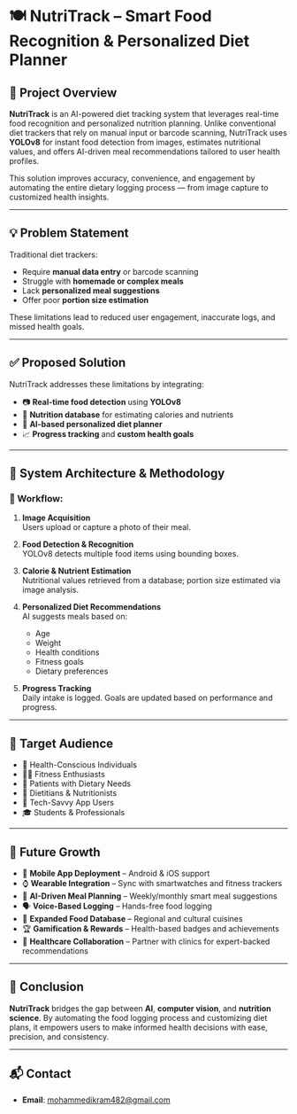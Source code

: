 # 🍽️ NutriTrack – Smart Food Recognition & Personalized Diet Planner

## 📌 Project Overview

**NutriTrack** is an AI-powered diet tracking system that leverages real-time food recognition and personalized nutrition planning. Unlike conventional diet trackers that rely on manual input or barcode scanning, NutriTrack uses **YOLOv8** for instant food detection from images, estimates nutritional values, and offers AI-driven meal recommendations tailored to user health profiles.

This solution improves accuracy, convenience, and engagement by automating the entire dietary logging process — from image capture to customized health insights.

---

## 💡 Problem Statement

Traditional diet trackers:
- Require **manual data entry** or barcode scanning
- Struggle with **homemade or complex meals**
- Lack **personalized meal suggestions**
- Offer poor **portion size estimation**

These limitations lead to reduced user engagement, inaccurate logs, and missed health goals.

---

## ✅ Proposed Solution

NutriTrack addresses these limitations by integrating:
- 📷 **Real-time food detection** using **YOLOv8**
- 🧮 **Nutrition database** for estimating calories and nutrients
- 🧠 **AI-based personalized diet planner**
- 📈 **Progress tracking** and **custom health goals**

---

## 🔧 System Architecture & Methodology

### 🔁 Workflow:

1. **Image Acquisition**  
   Users upload or capture a photo of their meal.

2. **Food Detection & Recognition**  
   YOLOv8 detects multiple food items using bounding boxes.

3. **Calorie & Nutrient Estimation**  
   Nutritional values retrieved from a database; portion size estimated via image analysis.

4. **Personalized Diet Recommendations**  
   AI suggests meals based on:
   - Age  
   - Weight  
   - Health conditions  
   - Fitness goals  
   - Dietary preferences  

5. **Progress Tracking**  
   Daily intake is logged. Goals are updated based on performance and progress.

---

## 👥 Target Audience

- 🧘 Health-Conscious Individuals  
- 🏋️‍♀️ Fitness Enthusiasts  
- 🏥 Patients with Dietary Needs  
- 🥗 Dietitians & Nutritionists  
- 📱 Tech-Savvy App Users  
- 🎓 Students & Professionals

---

## 🌱 Future Growth

- 📱 **Mobile App Deployment** – Android & iOS support  
- ⌚ **Wearable Integration** – Sync with smartwatches and fitness trackers  
- 🧠 **AI-Driven Meal Planning** – Weekly/monthly smart meal suggestions  
- 🗣️ **Voice-Based Logging** – Hands-free food logging  
- 🍛 **Expanded Food Database** – Regional and cultural cuisines  
- 🏆 **Gamification & Rewards** – Health-based badges and achievements  
- 🏥 **Healthcare Collaboration** – Partner with clinics for expert-backed recommendations  

---

## 🎯 Conclusion

**NutriTrack** bridges the gap between **AI**, **computer vision**, and **nutrition science**. By automating the food logging process and customizing diet plans, it empowers users to make informed health decisions with ease, precision, and consistency.

---

## 📬 Contact

- **Email**: mohammedikram482@gmail.com


